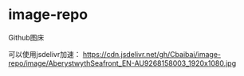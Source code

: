 # image-repo
Github图床

可以使用jsdelivr加速：
https://cdn.jsdelivr.net/gh/Cbaibai/image-repo/image/AberystwythSeafront_EN-AU9268158003_1920x1080.jpg
